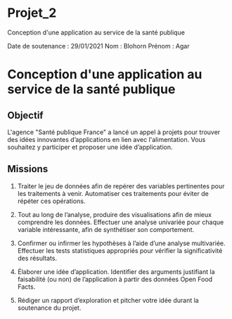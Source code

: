 # Projet_2
Conception d'une application au service de la santé publique

Date de soutenance : 29/01/2021
Nom : Blohorn
Prénom : Agar

# Conception d'une application au service de la santé publique

## Objectif 
L'agence "Santé publique France" a lancé un appel à projets pour trouver des idées innovantes d’applications en lien avec l'alimentation. Vous souhaitez y participer et proposer une idée d’application.

## Missions

1. Traiter le jeu de données afin de repérer des variables pertinentes pour les traitements à venir. Automatiser ces traitements pour éviter de répéter ces opérations.

2. Tout au long de l’analyse, produire des visualisations afin de mieux comprendre les données. Effectuer une analyse univariée pour chaque variable intéressante, afin de synthétiser son comportement.

3. Confirmer ou infirmer les hypothèses  à l’aide d’une analyse multivariée. Effectuer les tests statistiques appropriés pour vérifier la significativité des résultats.

4. Élaborer une idée d’application. Identifier des arguments justifiant la faisabilité (ou non) de l’application à partir des données Open Food Facts.

5. Rédiger un rapport d’exploration et pitcher votre idée durant la soutenance du projet.
